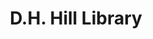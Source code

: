 ---
categories:
- '1950'
- '1970'
- '1990'
events:
- audio_id: null
  building: D.H. Hill Library
  categories: dh-hill-library
  description: The first Pan-Afrikan Festival began and continued until April 2 that
    year. The festival featured lectures by C. T. Vivian and other speakers, as well
    as musical performances.   This has been an annual event since then.
  event_decade: '1970'
  event_id: '12'
  excerpt: The first Pan-Afrikan Festival began and continued until April 2 that year.
    The festival featured lectures by C. T. Vivian and other speakers, as well as
    musical performances.   This has been an annual event since then.
  iiif_crop: null
  image id (orig): ua023_025-002-bx0004-003-007
  image_caption: null
  image_id: ua023_025-002-bx0004-003-007
  image_type: null
  redirect_from: null
  start_date: 01/01/1972
  title: Pan-Afrikan Festival
  year: '1972'
- audio_id: null
  building: D.H. Hill Library
  categories: dh-hill-library
  description: The Collection Management Department was established, with Margaret
    Hunt as its first head. Hunt had been one of the first African-American librarians
    hired during the 1970s.
  event_decade: '1990'
  event_id: '28'
  excerpt: The Collection Management Department was established, with Margaret Hunt
    as its first head. Hunt had been one of the first African-American librarians
    hired during the 1970s.
  iiif_crop: null
  image id (orig): '0003311'
  image_caption: null
  image_id: '0003311'
  image_type: null
  redirect_from: null
  start_date: 01/01/1990
  title: Collection Management Department established
  year: '1990'
- audio_id: null
  building: D.H. Hill Library
  categories: dh-hill-library
  description: William V. Frazier was hired as the first African-American in a professional
    librarian position.
  event_decade: '1970'
  event_id: '77'
  excerpt: William V. Frazier was hired as the first African-American in a professional
    librarian position.
  iiif_crop: null
  image id (orig): 0003309
  image_caption: null
  image_id: 0003309
  image_type: null
  redirect_from: /events/23/index.html
  start_date: 01/01/1970
  title: First African-American Librarian
  year: '1970'
- audio_id: sa-rwb-010
  building: D.H. Hill Library
  categories: dh-hill-library
  description: Eric Moore became the first African American Student Senate President.
  event_decade: '1970'
  event_id: '79'
  excerpt: Eric Moore became the first African American Student Senate President.
  iiif_crop: null
  image id (orig): 0004840
  image_caption: null
  image_id: 0004840
  image_type: null
  redirect_from: /events/21/index.html
  start_date: 01/01/1970
  title: First African-American Student Senate President
  year: '1970'
- audio_id: sa-rwb-006
  building: D.H. Hill Library
  categories: d.h.-hill-library
  description: Edward Walker was hired as a mail clerk, becoming the first full-time
    African-American staff member of the library.
  event_decade: '1950'
  event_id: '89'
  excerpt: Edward Walker was hired as a mail clerk, becoming the first full-time African-American
    staff member of the library.
  iiif_crop: null
  image id (orig): '0003271'
  image_caption: null
  image_id: '0003271'
  image_type: null
  redirect_from: /events/9/index.html
  start_date: 01/01/1953
  title: First Full-Time African-American Library Staff Member
  year: '1953'
lat: '35.787601'
layout: post
lng: '-78.669998'
order: 10
permalink: places/dh-hill-library/
place: dh-hill-library
title: D.H. Hill Library

---